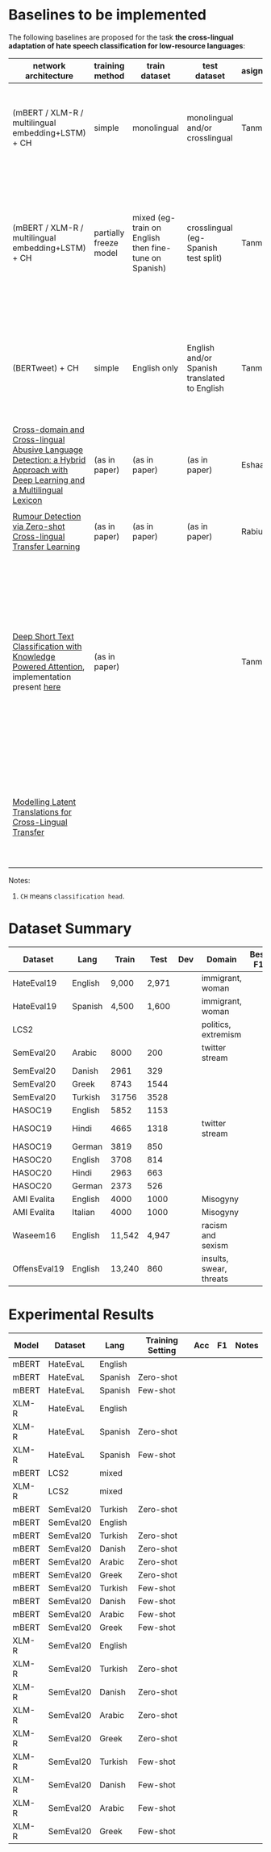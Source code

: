 
# Baselines to be implemented
The following baselines are proposed for the task **the cross-lingual adaptation of hate speech classification for low-resource languages**:

| network architecture | training method | train dataset | test dataset | asignee | extra comments | current status
| --- | --- | --- | --- | --- | --- | --- |
| (mBERT / XLM-R / multilingual embedding+LSTM) + CH | simple | monolingual | monolingual and/or crosslingual | Tanmay | <ul></ul> | <ul><li>only XLM-R implemented for now<li>need to expand to other architectures</ul> |
| (mBERT / XLM-R / multilingual embedding+LSTM) + CH | partially freeze model | mixed (eg- train on English then fine-tune on Spanish) | crosslingual (eg- Spanish test split) | Tanmay |<ul><li>as this is a few-shot technique, according to [this](https://aclanthology.org/2021.acl-long.447.pdf) paper it is important to use a standard few-shot sample of the original dataset. </ul> | |
| (BERTweet) + CH | simple | English only | English and/or Spanish translated to English  | Tanmay |<ul><li>English evaluation is direct<li> Spanish will need translation to english before evaluating</ul> | |
| [Cross-domain and Cross-lingual Abusive Language Detection: a Hybrid Approach with Deep Learning and a Multilingual Lexicon](https://aclanthology.org/P19-2051.pdf) | (as in paper) | (as in paper) | (as in paper) | Eshaan | <ul><li>offline machine translation<li>uses hurtlex</ul>| |
| [Rumour Detection via Zero-shot Cross-lingual Transfer Learning](https://arxiv.org/pdf/2109.12773.pdf) | (as in paper) | (as in paper) | (as in paper) | Rabiul | <ul><li>Student-teacher method</ul>| |
| [Deep Short Text Classification with Knowledge Powered Attention](https://arxiv.org/pdf/1902.08050.pdf), implementation present [here](https://github.com/AIRobotZhang/STCKA) | (as in paper) | | | Tanmay | <ul><li>does not talk about the cross-lingual setting<li>**might not be a suitable baseline at the moment** <li>uses <ul><li>spacy entity extractor<li>[Microsoft Concept Graph](https://concept.research.microsoft.com/Home/Download)</ul> out of the box</ul> | <ul><li>implemented only with english for now due to dependancy on language-specific KGs<li>current findings suggest that better <ul><li>entity extraction<li> concept graphs</ul> are required<li>**on hold for now ⚠️**</ul> |
| [Modelling Latent Translations for Cross-Lingual Transfer](https://arxiv.org/pdf/2107.11353.pdf) | | | | | <ul><li>online machine translation<li>**might not be a suitable baseline at the moment**</ul>| <ul><li>**on hold for now ⚠️**</ul> |

Notes:

1. `CH` means `classification head`.


# Dataset Summary
| Dataset | Lang | Train | Test| Dev | Domain | Best F1 | Source |
| --- | --- | --- | --- | --- | --- | --- | --- |
|HateEval19| English | 9,000  | 2,971 | | immigrant, woman |
|HateEval19| Spanish | 4,500  | 1,600 | | immigrant, woman |
|LCS2 | | | | | politics, extremism |
|SemEval20| Arabic | 8000 | 200 | | twitter stream | | [pdf](https://arxiv.org/pdf/2006.07235.pdf) |
|SemEval20| Danish | 2961 | 329 |
|SemEval20| Greek | 8743 | 1544 |
|SemEval20| Turkish | 31756 | 3528 |
|HASOC19| English| 5852 | 1153 | | | | [pdf](https://dl.acm.org/doi/10.1145/3368567.3368584)|
|HASOC19| Hindi| 4665 | 1318 | | twitter stream |
|HASOC19| German| 3819 | 850 | 
|HASOC20| English| 3708 | 814 | | | | [pdf](https://dl.acm.org/doi/abs/10.1145/3441501.3441517)|
|HASOC20| Hindi| 2963 | 663 | | 
|HASOC20| German| 2373 | 526 |
|AMI Evalita | English | 4000 | 1000 | | Misogyny | 
|AMI Evalita | Italian | 4000 | 1000 | | Misogyny |
|Waseem16 | English | 11,542 |4,947 | | racism and  sexism | 
|OffensEval19 | English | 13,240 | 860 | | insults, swear, threats |  

# Experimental Results
| Model | Dataset | Lang | Training Setting | Acc | F1 | Notes |  
| --- | --- | --- | --- | --- | --- | --- |
mBERT | HateEvaL | English | | | |
mBERT | HateEvaL | Spanish | Zero-shot|
mBERT | HateEvaL | Spanish | Few-shot|
XLM-R | HateEvaL | English | | | |
XLM-R | HateEvaL | Spanish | Zero-shot|
XLM-R | HateEvaL | Spanish | Few-shot|
mBERT | LCS2 | mixed | | | |
XLM-R | LCS2 | mixed | | | |
mBERT | SemEval20 | Turkish | Zero-shot|
mBERT | SemEval20 | English | | | |
mBERT | SemEval20 | Turkish | Zero-shot|
mBERT | SemEval20 | Danish | Zero-shot|
mBERT | SemEval20 | Arabic | Zero-shot|
mBERT | SemEval20 | Greek | Zero-shot|
mBERT | SemEval20 | Turkish | Few-shot|
mBERT | SemEval20 | Danish | Few-shot|
mBERT | SemEval20 | Arabic | Few-shot|
mBERT | SemEval20 | Greek |  Few-shot|
XLM-R | SemEval20 | English | | | |
XLM-R | SemEval20 | Turkish | Zero-shot|
XLM-R | SemEval20 | Danish | Zero-shot|
XLM-R | SemEval20 | Arabic | Zero-shot|
XLM-R | SemEval20 | Greek | Zero-shot|
XLM-R | SemEval20 | Turkish | Few-shot|
XLM-R | SemEval20 | Danish | Few-shot|
XLM-R | SemEval20 | Arabic | Few-shot|
XLM-R | SemEval20 | Greek | Few-shot|